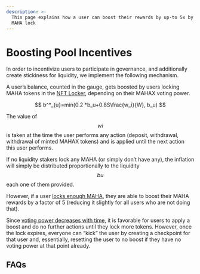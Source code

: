 ```yaml
---
description: >-
  This page explains how a user can boost their rewards by up-to 5x by holding a
  MAHA lock
---
```


# Boosting Pool Incentives

In order to incentivize users to participate in governance, and additionally create stickiness for liquidity, we implement the following mechanism.&#x20;

A user’s balance, counted in the gauge, gets boosted by users locking MAHA tokens in the [NFT Locker](locking-mechanism.md), depending on their MAHAX voting power.&#x20;

$$
b^*_{u}=min(0.2 *b_u+0.8S\frac{w_i}{W}, 
 b_u)
$$

The value of $$wi$$ is taken at the time the user performs any action (deposit, withdrawal, withdrawal of minted MAHAX tokens) and is applied until the next action this user performs.

If no liquidity stakers lock any MAHA (or simply don’t have any), the inflation will simply be distributed proportionally to the liquidity $$bu$$ each one of them provided.&#x20;

However, if a user [locks enough MAHA](locking-mechanism.md), they are able to boost their MAHA rewards by a factor of 5 (reducing it slightly for all users who are not doing that).

Since [voting power decreases with time](broken-reference), it is favorable for users to apply a boost and do no further actions until they lock more tokens. However, once the lock expires, everyone can “kick” the user by creating a checkpoint for that user and, essentially, resetting the user to no boost if they have no voting power at that point already.

## FAQs
